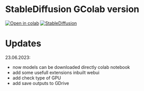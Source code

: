 # StableDiffusion GColab version
[![Open in colab](https://colab.research.google.com/assets/colab-badge.svg)](https://colab.research.google.com/github/Superserx/sd_colab/blob/main/sd_colab.ipynb)
[![StableDiffusion](https://i.imgur.com/0CDNWvs.png)](https://colab.research.google.com/github/Superserx/sd_colab/blob/main/sd_colab.ipynb)

# Updates
23.06.2023:
- now models can be downloaded directly colab notebook
- add some usefull extensions inbuilt webui
- add check type of GPU
- add save outputs to GDrive
